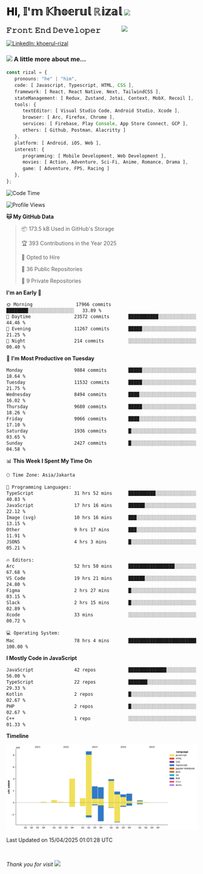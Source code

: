 <h1> 𝐇𝐢, 𝕀'𝕞 𝕂𝕙𝕠𝕖𝕣𝕦𝕝 ℝ𝕚𝕫𝕒𝕝 <img src="https://media.giphy.com/media/mGcNjsfWAjY5AEZNw6/giphy.gif" width="50"></h1>
<img align='right' src="https://media.giphy.com/media/v1.Y2lkPTc5MGI3NjExOWI2ajR2NGJubzBsZHFuaHMwajRrcDNsNXJwOG8yb3F0NjhkNXF4OSZlcD12MV9pbnRlcm5hbF9naWZfYnlfaWQmY3Q9cw/fkZukR450RQ1qnGaq9/giphy.gif" width="200">
<strong style="font-size:20px;">𝙵𝚛𝚘𝚗𝚝 𝙴𝚗𝚍 𝙳𝚎𝚟𝚎𝚕𝚘𝚙𝚎𝚛</strong>
</p></em>

[![LinkedIn: khoerul-rizal](https://img.shields.io/badge/khoerul--rizal-blue?style=flat-square&logo=Linkedin&logoColor=white&link=https://www.linkedin.com/in/khoerul-rizal/)](https://www.linkedin.com/in/khoerul-rizal/)

### <img src="https://media.giphy.com/media/VgCDAzcKvsR6OM0uWg/giphy.gif" width="50"> A little more about me...

```typescript
const rizal = {
   pronouns: "he" | "him",
   code: [ Javascript, Typescript, HTML, CSS ],
   framework: [ React, React Native, Next, TailwindCSS ],
   stateManagement: [ Redux, Zustand, Jotai, Context, MobX, Recoil ],
   tools: {
      textEditor: [ Visual Studio Code, Android Studio, Xcode ],
      browser: [ Arc, Firefox, Chrome ],
      services: [ Firebase, Play Console, App Store Connect, GCP ],
      others: [ Github, Postman, Alacritty ]
   },
   platform: [ Android, iOS, Web ],
   interest: {
      programming: [ Mobile Development, Web Development ],
      movies: [ Action, Adventure, Sci-Fi, Anime, Romance, Drama ],
      game: [ Adventure, FPS, Racing ]
   },
};
```

<!--START_SECTION:waka-->
![Code Time](http://img.shields.io/badge/Code%20Time-2%2C555%20hrs%2035%20mins-blue)

![Profile Views](http://img.shields.io/badge/Profile%20Views-13-blue)

**🐱 My GitHub Data** 

> 📦 173.5 kB Used in GitHub's Storage 
 > 
> 🏆 393 Contributions in the Year 2025
 > 
> 💼 Opted to Hire
 > 
> 📜 36 Public Repositories 
 > 
> 🔑 9 Private Repositories 
 > 
**I'm an Early 🐤** 

```text
🌞 Morning                17966 commits       ████████░░░░░░░░░░░░░░░░░   33.89 % 
🌆 Daytime                23572 commits       ███████████░░░░░░░░░░░░░░   44.46 % 
🌃 Evening                11267 commits       █████░░░░░░░░░░░░░░░░░░░░   21.25 % 
🌙 Night                  214 commits         ░░░░░░░░░░░░░░░░░░░░░░░░░   00.40 % 
```
📅 **I'm Most Productive on Tuesday** 

```text
Monday                   9884 commits        █████░░░░░░░░░░░░░░░░░░░░   18.64 % 
Tuesday                  11532 commits       █████░░░░░░░░░░░░░░░░░░░░   21.75 % 
Wednesday                8494 commits        ████░░░░░░░░░░░░░░░░░░░░░   16.02 % 
Thursday                 9680 commits        █████░░░░░░░░░░░░░░░░░░░░   18.26 % 
Friday                   9066 commits        ████░░░░░░░░░░░░░░░░░░░░░   17.10 % 
Saturday                 1936 commits        █░░░░░░░░░░░░░░░░░░░░░░░░   03.65 % 
Sunday                   2427 commits        █░░░░░░░░░░░░░░░░░░░░░░░░   04.58 % 
```


📊 **This Week I Spent My Time On** 

```text
🕑︎ Time Zone: Asia/Jakarta

💬 Programming Languages: 
TypeScript               31 hrs 52 mins      ██████████░░░░░░░░░░░░░░░   40.83 % 
JavaScript               17 hrs 16 mins      ██████░░░░░░░░░░░░░░░░░░░   22.12 % 
Image (svg)              10 hrs 16 mins      ███░░░░░░░░░░░░░░░░░░░░░░   13.15 % 
Other                    9 hrs 17 mins       ███░░░░░░░░░░░░░░░░░░░░░░   11.91 % 
JSON5                    4 hrs 3 mins        █░░░░░░░░░░░░░░░░░░░░░░░░   05.21 % 

🔥 Editors: 
Arc                      52 hrs 50 mins      █████████████████░░░░░░░░   67.68 % 
VS Code                  19 hrs 21 mins      ██████░░░░░░░░░░░░░░░░░░░   24.80 % 
Figma                    2 hrs 27 mins       █░░░░░░░░░░░░░░░░░░░░░░░░   03.15 % 
Slack                    2 hrs 15 mins       █░░░░░░░░░░░░░░░░░░░░░░░░   02.89 % 
Xcode                    33 mins             ░░░░░░░░░░░░░░░░░░░░░░░░░   00.72 % 

💻 Operating System: 
Mac                      78 hrs 4 mins       █████████████████████████   100.00 % 
```

**I Mostly Code in JavaScript** 

```text
JavaScript               42 repos            ██████████████░░░░░░░░░░░   56.00 % 
TypeScript               22 repos            ███████░░░░░░░░░░░░░░░░░░   29.33 % 
Kotlin                   2 repos             █░░░░░░░░░░░░░░░░░░░░░░░░   02.67 % 
PHP                      2 repos             █░░░░░░░░░░░░░░░░░░░░░░░░   02.67 % 
C++                      1 repo              ░░░░░░░░░░░░░░░░░░░░░░░░░   01.33 % 
```



**Timeline**

![Lines of Code chart](https://raw.githubusercontent.com/khoerulrizal/khoerulrizal/main/assets/bar_graph.png)


 Last Updated on 15/04/2025 01:01:28 UTC
<!--END_SECTION:waka-->
</details>
<br/>

<em>Thank you for visit</em> <img src="https://media.giphy.com/media/v1.Y2lkPTc5MGI3NjExcHdvNm1qZWtjaGw0ZjdwM3Z3NnY2dHlueTVuODBta2FiY20wM2YybSZlcD12MV9pbnRlcm5hbF9naWZfYnlfaWQmY3Q9cw/tV25tpdKqdFa9x81k2/giphy.gif" width="40">

